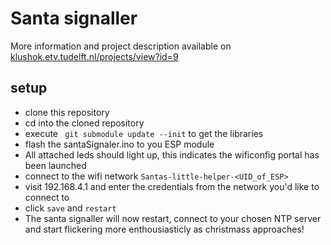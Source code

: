 # Santa signaller

More information and project description available on [klushok.etv.tudelft.nl/projects/view?id=9](https://klushok.etv.tudelft.nl/projects/view?id=9)

## setup
- clone this repository
- cd into the cloned repository
- execute ``` git submodule update --init``` to get the libraries
- flash the santaSignaler.ino to you ESP module
- All attached leds should light up, this indicates the wificonfig portal has been launched
- connect to the wifi network `Santas-little-helper-<UID_of_ESP>`
- visit 192.168.4.1 and enter the credentials from the network you'd like to connect to
- click `save` and `restart`
- The santa signaller will now restart, connect to your chosen NTP server and start flickering more enthousiasticly as christmass approaches!
